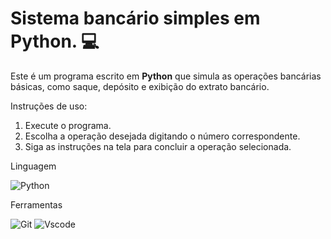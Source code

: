 # Sistema bancário simples em Python. :computer:

Este é um programa  escrito em **Python** que simula as operações bancárias básicas,
como saque, depósito e exibição do extrato bancário.

Instruções de uso:
1. Execute o programa.
2. Escolha a operação desejada digitando o número correspondente.
3. Siga as instruções na tela para concluir a operação selecionada.

Linguagem

![Python](https://img.shields.io/badge/python-3670A0?style=for-the-badge&logo=python&logoColor=ffdd54)

Ferramentas

![Git](https://img.shields.io/badge/GIT-E44C30?style=for-the-badge&logo=git&logoColor=white)
![Vscode](https://img.shields.io/badge/Vscode-007ACC?style=for-the-badge&logo=visual-studio-code&logoColor=white)
